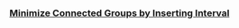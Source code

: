 ### [Minimize Connected Groups by Inserting Interval](https://leetcode.com/problems/minimize-connected-groups-by-inserting-interval)

